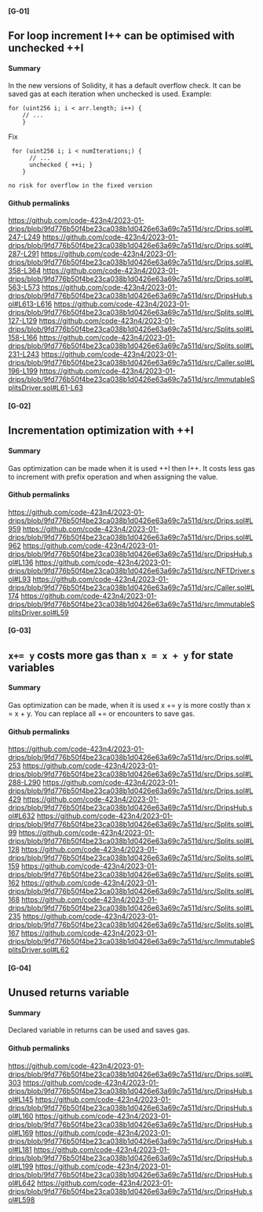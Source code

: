 #### [G-01] 
## For loop increment I++ can be optimised with unchecked ++I
#### Summary
In the new versions of Solidity, it has a default overflow check. It can be saved gas at each iteration when unchecked is used.
Example:
```
for (uint256 i; i < arr.length; i++) {
    // ...
    }

```
Fix
```
 for (uint256 i; i < numIterations;) {
      // ...
      unchecked { ++i; }
    }

```
`no risk for overflow in the fixed version`
#### Github permalinks
https://github.com/code-423n4/2023-01-drips/blob/9fd776b50f4be23ca038b1d0426e63a69c7a511d/src/Drips.sol#L247-L249
https://github.com/code-423n4/2023-01-drips/blob/9fd776b50f4be23ca038b1d0426e63a69c7a511d/src/Drips.sol#L287-L291
https://github.com/code-423n4/2023-01-drips/blob/9fd776b50f4be23ca038b1d0426e63a69c7a511d/src/Drips.sol#L358-L364
https://github.com/code-423n4/2023-01-drips/blob/9fd776b50f4be23ca038b1d0426e63a69c7a511d/src/Drips.sol#L563-L573
https://github.com/code-423n4/2023-01-drips/blob/9fd776b50f4be23ca038b1d0426e63a69c7a511d/src/DripsHub.sol#L613-L616
https://github.com/code-423n4/2023-01-drips/blob/9fd776b50f4be23ca038b1d0426e63a69c7a511d/src/Splits.sol#L127-L129
https://github.com/code-423n4/2023-01-drips/blob/9fd776b50f4be23ca038b1d0426e63a69c7a511d/src/Splits.sol#L158-L166
https://github.com/code-423n4/2023-01-drips/blob/9fd776b50f4be23ca038b1d0426e63a69c7a511d/src/Splits.sol#L231-L243
https://github.com/code-423n4/2023-01-drips/blob/9fd776b50f4be23ca038b1d0426e63a69c7a511d/src/Caller.sol#L196-L199
https://github.com/code-423n4/2023-01-drips/blob/9fd776b50f4be23ca038b1d0426e63a69c7a511d/src/ImmutableSplitsDriver.sol#L61-L63

#### [G-02] 
## Incrementation optimization with ++I
#### Summary
Gas optimization can be made when it is used ++I then I++. It costs less gas to increment with prefix operation and when assigning the value.
#### Github permalinks
https://github.com/code-423n4/2023-01-drips/blob/9fd776b50f4be23ca038b1d0426e63a69c7a511d/src/Drips.sol#L959
https://github.com/code-423n4/2023-01-drips/blob/9fd776b50f4be23ca038b1d0426e63a69c7a511d/src/Drips.sol#L962
https://github.com/code-423n4/2023-01-drips/blob/9fd776b50f4be23ca038b1d0426e63a69c7a511d/src/DripsHub.sol#L136
https://github.com/code-423n4/2023-01-drips/blob/9fd776b50f4be23ca038b1d0426e63a69c7a511d/src/NFTDriver.sol#L93
https://github.com/code-423n4/2023-01-drips/blob/9fd776b50f4be23ca038b1d0426e63a69c7a511d/src/Caller.sol#L174
https://github.com/code-423n4/2023-01-drips/blob/9fd776b50f4be23ca038b1d0426e63a69c7a511d/src/ImmutableSplitsDriver.sol#L59

#### [G-03] 
## `x+= y` costs more gas than `x = x + y` for state variables
#### Summary
Gas optimization can be made, when it is used x += y is more costly than x = x + y.   You can replace all  += or encounters to save gas. 
#### Github permalinks
https://github.com/code-423n4/2023-01-drips/blob/9fd776b50f4be23ca038b1d0426e63a69c7a511d/src/Drips.sol#L253
https://github.com/code-423n4/2023-01-drips/blob/9fd776b50f4be23ca038b1d0426e63a69c7a511d/src/Drips.sol#L288-L290
https://github.com/code-423n4/2023-01-drips/blob/9fd776b50f4be23ca038b1d0426e63a69c7a511d/src/Drips.sol#L429
https://github.com/code-423n4/2023-01-drips/blob/9fd776b50f4be23ca038b1d0426e63a69c7a511d/src/DripsHub.sol#L632
https://github.com/code-423n4/2023-01-drips/blob/9fd776b50f4be23ca038b1d0426e63a69c7a511d/src/Splits.sol#L99
https://github.com/code-423n4/2023-01-drips/blob/9fd776b50f4be23ca038b1d0426e63a69c7a511d/src/Splits.sol#L128
https://github.com/code-423n4/2023-01-drips/blob/9fd776b50f4be23ca038b1d0426e63a69c7a511d/src/Splits.sol#L159
https://github.com/code-423n4/2023-01-drips/blob/9fd776b50f4be23ca038b1d0426e63a69c7a511d/src/Splits.sol#L162
https://github.com/code-423n4/2023-01-drips/blob/9fd776b50f4be23ca038b1d0426e63a69c7a511d/src/Splits.sol#L168
https://github.com/code-423n4/2023-01-drips/blob/9fd776b50f4be23ca038b1d0426e63a69c7a511d/src/Splits.sol#L235
https://github.com/code-423n4/2023-01-drips/blob/9fd776b50f4be23ca038b1d0426e63a69c7a511d/src/Splits.sol#L167
https://github.com/code-423n4/2023-01-drips/blob/9fd776b50f4be23ca038b1d0426e63a69c7a511d/src/ImmutableSplitsDriver.sol#L62

#### [G-04] 
## Unused returns variable
#### Summary
Declared variable in returns can be used and saves gas.
#### Github permalinks
https://github.com/code-423n4/2023-01-drips/blob/9fd776b50f4be23ca038b1d0426e63a69c7a511d/src/Drips.sol#L303 
https://github.com/code-423n4/2023-01-drips/blob/9fd776b50f4be23ca038b1d0426e63a69c7a511d/src/DripsHub.sol#L145
https://github.com/code-423n4/2023-01-drips/blob/9fd776b50f4be23ca038b1d0426e63a69c7a511d/src/DripsHub.sol#L160
https://github.com/code-423n4/2023-01-drips/blob/9fd776b50f4be23ca038b1d0426e63a69c7a511d/src/DripsHub.sol#L169
https://github.com/code-423n4/2023-01-drips/blob/9fd776b50f4be23ca038b1d0426e63a69c7a511d/src/DripsHub.sol#L181
https://github.com/code-423n4/2023-01-drips/blob/9fd776b50f4be23ca038b1d0426e63a69c7a511d/src/DripsHub.sol#L199
https://github.com/code-423n4/2023-01-drips/blob/9fd776b50f4be23ca038b1d0426e63a69c7a511d/src/DripsHub.sol#L642
https://github.com/code-423n4/2023-01-drips/blob/9fd776b50f4be23ca038b1d0426e63a69c7a511d/src/DripsHub.sol#L598